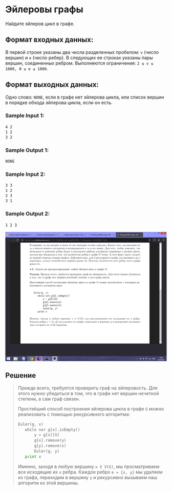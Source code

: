 # Эйлеровы графы

Найдите эйлеров цикл в графе.

## Формат входных данных:
В первой строке указаны два числа разделенных пробелом: `v` (число вершин) и `e` (число ребер). В следующих ee строках указаны пары вершин, соединенных ребром. Выполняются ограничения: `2 ≤ v ≤ 1000, 0 ≤ e ≤ 1000`.

## Формат выходных данных:
Одно слово: `NONE`, если в графе нет эйлерова цикла, или список вершин в порядке обхода эйлерова цикла, если он есть.


### Sample Input 1:
```
4 2
1 2
3 2
```
### Sample Output 1:
```
NONE
```
### Sample Input 2:
```
3 3
1 2
2 3
3 1
```
### Sample Output 2:
```
1 2 3
```
![img.png](img.png)

## Решение
> Прежде всего, требуется проверить граф на эйлеровоcть.
> Для этого нужно убедиться в том, что в графе нет вершин нечетной степени, 
> а сам граф связен.
> 
> Простейший способ построения эйлерова цикла в графе `G` можно реализовать с помощью рекурсивного алгоритма:
> ```go
> Euler(g, x)
>    while nor g[x].isEmpty()
>        y = g[x][0]
>        g[x].remove(y)
>        g[y].remove(x)
>        Euler(g, y)
>    print x
>```
> Именно, заходя в любую вершину `х ∈ V(G)`, мы просматриваем все исходящие их `x` ребра.
> Каждое ребро `e = {x, y}` мы удаляем из графа, переходим в вершину `y` и рекурсивно вызываем наш алгоритм из этой вершины.
